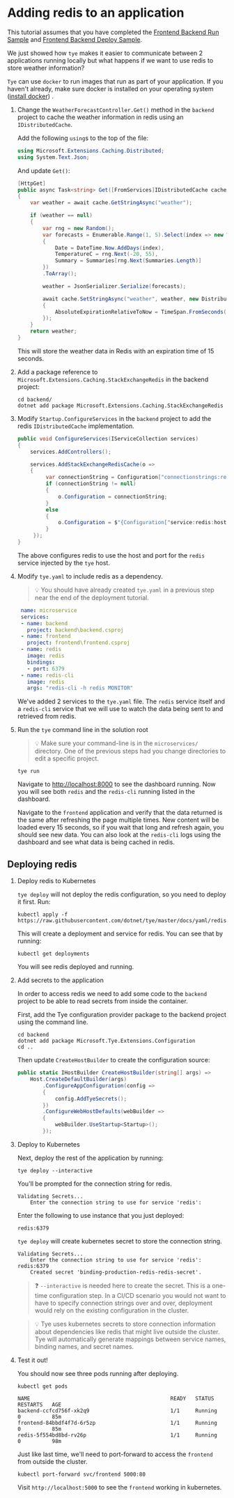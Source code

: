 # Adding redis to an application

This tutorial assumes that you have completed the [Frontend Backend Run Sample](frontend_backend_run.md) and [Frontend Backend Deploy Sample](frontend_backend_deploy.md).

We just showed how `tye` makes it easier to communicate between 2 applications running locally but what happens if we want to use redis to store weather information?

`Tye` can use `docker` to run images that run as part of your application. If you haven't already, make sure docker is installed on your operating system ([install docker](https://docs.docker.com/install/)) .


1. Change the `WeatherForecastController.Get()` method in the `backend` project to cache the weather information in redis using an `IDistributedCache`.

   Add the following `using`s to the top of the file:

   ```C#
   using Microsoft.Extensions.Caching.Distributed;
   using System.Text.Json;
   ```

   And update `Get()`:

   ```C#
   [HttpGet]
   public async Task<string> Get([FromServices]IDistributedCache cache)
   {
       var weather = await cache.GetStringAsync("weather");

       if (weather == null)
       {
           var rng = new Random();
           var forecasts = Enumerable.Range(1, 5).Select(index => new WeatherForecast
           {
               Date = DateTime.Now.AddDays(index),
               TemperatureC = rng.Next(-20, 55),
               Summary = Summaries[rng.Next(Summaries.Length)]
           })
           .ToArray();

           weather = JsonSerializer.Serialize(forecasts);

           await cache.SetStringAsync("weather", weather, new DistributedCacheEntryOptions
           {
               AbsoluteExpirationRelativeToNow = TimeSpan.FromSeconds(15)
           });
       }
       return weather;
   }
   ```

   This will store the weather data in Redis with an expiration time of 15 seconds.


2. Add a package reference to `Microsoft.Extensions.Caching.StackExchangeRedis` in the backend project:

   ```
   cd backend/
   dotnet add package Microsoft.Extensions.Caching.StackExchangeRedis
   ```

3. Modify `Startup.ConfigureServices` in the `backend` project to add the redis `IDistributedCache` implementation.
   ```C#
   public void ConfigureServices(IServiceCollection services)
   {
       services.AddControllers();

       services.AddStackExchangeRedisCache(o =>
       {
            var connectionString = Configuration["connectionstrings:redis"];
            if (connectionString != null)
            {
                o.Configuration = connectionString;
            }
            else
            {
                o.Configuration = $"{Configuration["service:redis:host"]}:{Configuration["service:redis:port"]}";
            }
        });
   }
   ```
   The above configures redis to use the host and port for the `redis` service injected by the `tye` host.

4. Modify `tye.yaml` to include redis as a dependency.

   > :bulb: You should have already created `tye.yaml` in a previous step near the end of the deployment tutorial.

   ```yaml
    name: microservice
    services:
    - name: backend
      project: backend\backend.csproj
    - name: frontend
      project: frontend\frontend.csproj
    - name: redis
      image: redis
      bindings:
      - port: 6379
    - name: redis-cli
      image: redis
      args: "redis-cli -h redis MONITOR"
   ```

    We've added 2 services to the `tye.yaml` file. The `redis` service itself and a `redis-cli` service that we will use to watch the data being sent to and retrieved from redis.

5. Run the `tye` command line in the solution root

   > :bulb: Make sure your command-line is in the `microservices/` directory. One of the previous steps had you change directories to edit a specific project.

   ```
   tye run
   ```

   Navigate to <http://localhost:8000> to see the dashboard running. Now you will see both `redis` and the `redis-cli` running listed in the dashboard.
   
   Navigate to the `frontend` application and verify that the data returned is the same after refreshing the page multiple times. New content will be loaded every 15 seconds, so if you wait that long and refresh again, you should see new data. You can also look at the `redis-cli` logs using the dashboard and see what data is being cached in redis.

## Deploying redis
   
1. Deploy redis to Kubernetes

    `tye deploy` will not deploy the redis configuration, so you need to deploy it first. Run:

    ```text
    kubectl apply -f https://raw.githubusercontent.com/dotnet/tye/master/docs/yaml/redis.yaml
    ```

    This will create a deployment and service for redis. You can see that by running:

    ```text
    kubectl get deployments
    ```

    You will see redis deployed and running.

2. Add secrets to the application

    In order to access redis we need to add some code to the `backend` project to be able to read secrets from inside the container.

    First, add the Tye configuration provider package to the backend project using the command line.

    ```text
    cd backend
    dotnet add package Microsoft.Tye.Extensions.Configuration
    cd ..
    ```

    Then update `CreateHostBuilder` to create the configuration source:

    ```C#
    public static IHostBuilder CreateHostBuilder(string[] args) =>
        Host.CreateDefaultBuilder(args)
            .ConfigureAppConfiguration(config =>
            {
                config.AddTyeSecrets();
            })
            .ConfigureWebHostDefaults(webBuilder =>
            {
                webBuilder.UseStartup<Startup>();
            });
    ```

3. Deploy to Kubernetes

    Next, deploy the rest of the application by running:

    ```text
    tye deploy --interactive
    ```

    You'll be prompted for the connection string for redis. 

    ```text
    Validating Secrets...
        Enter the connection string to use for service 'redis':
    ```

    Enter the following to use instance that you just deployed:

    ```text
    redis:6379
    ```

    `tye deploy` will create kubernetes secret to store the connection string.

    ```text
    Validating Secrets...
        Enter the connection string to use for service 'redis': redis:6379
        Created secret 'binding-production-redis-redis-secret'.
    ```

    > :question: `--interactive` is needed here to create the secret. This is a one-time configuration step. In a CI/CD scenario you would not want to have to specify connection strings over and over, deployment would rely on the existing configuration in the cluster.

    > :bulb: Tye uses kubernetes secrets to store connection information about dependencies like redis that might live outside the cluster. Tye will automatically generate mappings between service names, binding names, and secret names.

4. Test it out!

    You should now see three pods running after deploying.

    ```text
    kubectl get pods
    ```

    ```
    NAME                                             READY   STATUS    RESTARTS   AGE
    backend-ccfcd756f-xk2q9                          1/1     Running   0          85m
    frontend-84bbdf4f7d-6r5zp                        1/1     Running   0          85m
    redis-5f554bd8bd-rv26p                           1/1     Running   0          98m
    ```

    Just like last time, we'll need to port-forward to access the `frontend` from outside the cluster.

    ```text
    kubectl port-forward svc/frontend 5000:80
    ``` 

    Visit `http://localhost:5000` to see the `frontend` working in kubernetes.